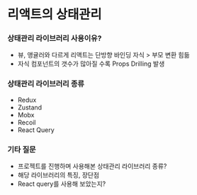 # 리액트의 상태관리

### 상태관리 라이브러리 사용이유?

- 뷰, 앵귤러와 다르게 리액트는 단방향 바인딩 자식 > 부모 변환 힘듦
- 자식 컴포넌트의 갯수가 많아질 수록 Props Drilling 발생 

### 상태관리 라이브러리 종류

- Redux
- Zustand
- Mobx
- Recoil
- React Query

### 기타 질문 

- 프로젝트를 진행하며 사용해본 상태관리 라이브러리 종류?
- 해당 라이브러리의 특징, 장단점
- React query를 사용해 보았는지?